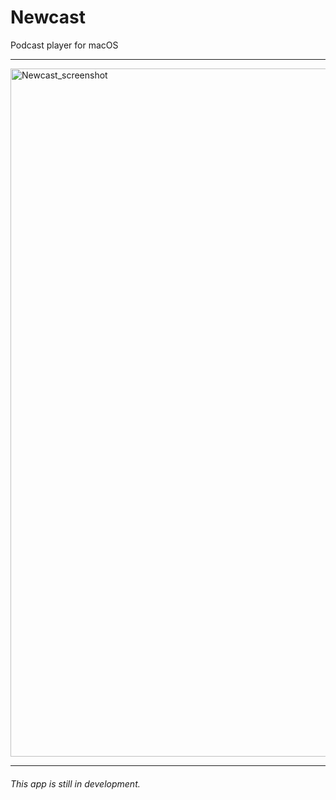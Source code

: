 # Newcast
Podcast player for macOS

----
<img width="1101" alt="Newcast_screenshot" src="https://user-images.githubusercontent.com/45484873/63222183-ddb9fc80-c1ac-11e9-9d77-17d59688515b.png">

----
###### This app is still in development.
